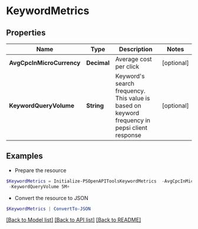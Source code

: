 # KeywordMetrics
## Properties

Name | Type | Description | Notes
------------ | ------------- | ------------- | -------------
**AvgCpcInMicroCurrency** | **Decimal** | Average cost per click | [optional] 
**KeywordQueryVolume** | **String** | Keyword&#39;s search frequency. This value is based on keyword frequency in pepsi client response | [optional] 

## Examples

- Prepare the resource
```powershell
$KeywordMetrics = Initialize-PSOpenAPIToolsKeywordMetrics  -AvgCpcInMicroCurrency 100000 `
 -KeywordQueryVolume 5M+
```

- Convert the resource to JSON
```powershell
$KeywordMetrics | ConvertTo-JSON
```

[[Back to Model list]](../README.md#documentation-for-models) [[Back to API list]](../README.md#documentation-for-api-endpoints) [[Back to README]](../README.md)

